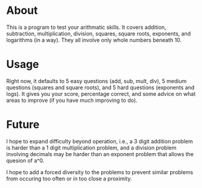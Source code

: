 # About #
This is a program to test your arithmatic skills. It covers addition, subtraction, multiplication, division, squares, square roots, exponents, and logarithms (in a way). They all involve only whole numbers beneath 10. 

# Usage #
Right now, it defaults to 5 easy questions (add, sub, mult, div), 5 medium questions (squares and square roots), and 5 hard questions (exponents and logs). It gives you your score, percentage correct, and some advice on what areas to improve (if you have much improving to do).

# Future #
I hope to expand difficulty beyond operation, i.e., a 3 digit addition problem is harder than a 1 digit multiplication problem, and a division problem involving decimals may be harder than an exponent problem that allows the quesion of a^0.

I hope to add a forced diversity to the problems to prevent similar problems from occuring too often or in too close a proximity. 
